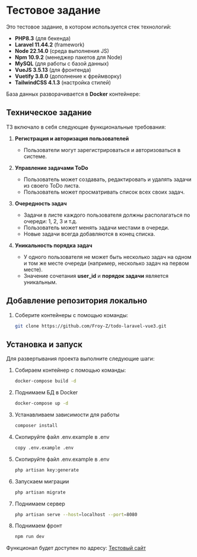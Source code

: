# Тестовое задание

Это тестовое задание, в котором используется стек технологий:

- **PHP8.3** (для бекенда)
- **Laravel 11.44.2** (framework)
- **Node 22.14.0** (среда выполнения JS)
- **Npm 10.9.2** (менеджер пакетов для Node)
- **MySQL** (для работы с базой данных)
- **VueJS 3.5.13** (для фронтенда)
- **Vuetify 3.8.0** (дополнение к фреймворку)
- **TailwindCSS 4.1.3** (настройка стилей)

База данных разворачивается в **Docker** контейнере:

## Техническое задание

ТЗ включало в себя следующие функциональные требования:

1. **Регистрация и авторизация пользователей**
    - Пользователи могут зарегистрироваться и авторизоваться в системе.

2. **Управление задачами ToDo**
    - Пользователь может создавать, редактировать и удалять задачи из своего ToDo листа.
    - Пользователь может просматривать список всех своих задач.

3. **Очередность задач**
    - Задачи в листе каждого пользователя должны располагаться по очереди: 1, 2, 3 и т.д.
    - Пользователь может менять задачи местами в очереди.
    - Новые задачи всегда добавляются в конец списка.

4. **Уникальность порядка задач**
    - У одного пользователя не может быть несколько задач на одном и том же месте очереди (например, несколько задач на
      первом месте).
    - Значение сочетания **user_id** и **порядок задачи** является уникальным.

## Добавление репозитория локально

1. Соберите контейнеры с помощью команды:
   ```bash
   git clone https://github.com/Froy-Z/todo-laravel-vue3.git

## Установка и запуск

Для развертывания проекта выполните следующие шаги:

1. Собираем контейнер с помощью команды:
   ```bash
   docker-compose build -d

2. Поднимаем БД в Docker
   ```bash
   docker-compose up -d

3. Устанавливаем зависимости для работы
   ```bash
   composer install
4. Скопируйте файл .env.example в .env 
   ```bash
   copy .env.example .env
5. Скопируйте файл .env.example в .env
   ```bash
   php artisan key:generate
6. Запускаем миграции
   ```bash
   php artisan migrate
7. Поднимаем сервер
   ```bash
   php artisan serve --host=localhost --port=8080
8. Поднимаем фронт
   ```bash
   npm run dev

Функционал будет доступен по адресу:
[Тестовый сайт](http://localhost:8080)
